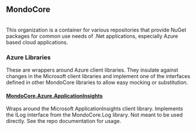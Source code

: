 ## MondoCore

<br/>
This organization is a container for various repositories that provide NuGet packages for common use needs of .Net applications, especially Azure based cloud applications.


### Azure Libraries

These are wrappers around Azure client libraries. They insulate against changes in the Microsoft client libraries and implement one of the interfaces defined in other MondoCore libraries to allow easy mocking or substitution.

#### <a href="https://github.com/MondoCore/MondoCore.Azure.ApplicationInsights">MondoCore.Azure.ApplicationInsights</a>

Wraps around the Microsoft ApplicationInsights client library. Implements the ILog interface from the MondoCore.Log library. Not meant to be used directly. See the repo documentation for usage.
